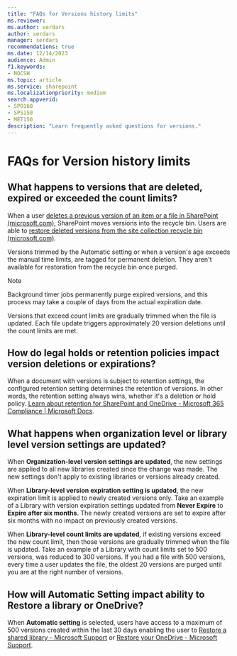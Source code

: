 ```yaml
---
title: "FAQs for Versions history limits"
ms.reviewer: 
ms.author: serdars
author: serdars
manager: serdars
recommendations: true
ms.date: 12/14/2023
audience: Admin
f1.keywords:
- NOCSH
ms.topic: article
ms.service: sharepoint
ms.localizationpriority: medium
search.appverid:
- SPO160
- SPS150
- MET150
description: "Learn frequently asked questions for versions."
---
```


# FAQs for Version history limits

## What happens to versions that are deleted, expired or exceeded the count limits?

When a user [deletes a previous version of an item or a file in SharePoint (microsoft.com)](https://support.microsoft.com/en-us/office/delete-a-previous-version-of-an-item-or-file-in-sharepoint-45edfb0d-8b43-4f07-ac6a-ab4ac169d5aa#__bkmkrecycle), SharePoint moves versions into the recycle bin. Users are able to [restore deleted versions from the site collection recycle bin (microsoft.com)](https://support.microsoft.com/en-us/office/restore-deleted-items-from-the-site-collection-recycle-bin-5fa924ee-16d7-487b-9a0a-021b9062d14b).

Versions trimmed by the Automatic setting or when a version's age exceeds the manual time limits, are tagged for permanent deletion. They aren't available for restoration from the recycle bin once purged.  

> [!NOTE]
> Background timer jobs permanently purge expired versions, and this process may take a couple of days from the actual expiration date.  

Versions that exceed count limits are gradually trimmed when the file is updated. Each file update triggers approximately 20 version deletions until the count limits are met.  

## How do legal holds or retention policies impact version deletions or expirations?

When a document with versions is subject to retention settings, the configured retention setting determines the retention of versions. In other words, the retention setting always wins, whether it's a deletion or hold policy. [Learn about retention for SharePoint and OneDrive - Microsoft 365 Compliance | Microsoft Docs](/microsoft-365/compliance/retention-policies-sharepoint?view=o365-worldwide#how-retention-works-with-document-versions&preserve-view=true).

## What happens when organization level or library level version settings are updated?

When **Organization-level version settings are updated**, the new settings are applied to all new libraries created since the change was made. The new settings don't apply to existing libraries or versions already created.

When **Library-level version expiration setting is updated**, the new expiration limit is applied to newly created versions only. Take an example of a Library with version expiration settings updated from **Never Expire** to **Expire after six months**. The newly created versions are set to expire after six months with no impact on previously created versions.  

When **Library-level count limits are updated**, if existing versions exceed the new count limit, then those versions are gradually trimmed when the file is updated. Take an example of a Library with count limits set to 500 versions, was reduced to 300 versions. If you had a file with 500 versions, every time a user updates the file, the oldest 20 versions are purged until you are at the right number of versions.

## How will Automatic Setting impact ability to Restore a library or OneDrive?

When **Automatic setting** is selected, users have access to a maximum of 500 versions created within the last 30 days enabling the user to [Restore a shared library - Microsoft Support](https://support.microsoft.com/en-us/office/restore-a-shared-library) or [Restore your OneDrive - Microsoft Support](https://support.microsoft.com/en-us/office/restore-your-onedrive).
